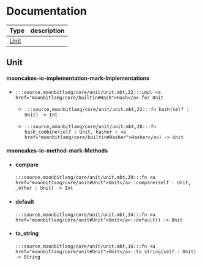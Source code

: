 # Documentation
|Type|description|
|---|---|
|[Unit](#Unit)||

## Unit


#### mooncakes-io-implementation-mark-Implementations
- ```moonbit
  :::source,moonbitlang/core/unit/unit.mbt,22:::impl <a href="moonbitlang/core/builtin#Hash">Hash</a> for Unit
  ```
  > 
  * ```moonbit
    :::source,moonbitlang/core/unit/unit.mbt,22:::fn hash(self : Unit) -> Int
    ```
    > 
  * ```moonbit
    :::source,moonbitlang/core/unit/unit.mbt,28:::fn hash_combine(self : Unit, hasher : <a href="moonbitlang/core/builtin#Hasher">Hasher</a>) -> Unit
    ```
    > 

#### mooncakes-io-method-mark-Methods
- #### compare
  ```moonbit
  :::source,moonbitlang/core/unit/unit.mbt,39:::fn <a href="moonbitlang/core/unit#Unit">Unit</a>::compare(self : Unit, _other : Unit) -> Int
  ```
  > 
- #### default
  ```moonbit
  :::source,moonbitlang/core/unit/unit.mbt,34:::fn <a href="moonbitlang/core/unit#Unit">Unit</a>::default() -> Unit
  ```
  > 
- #### to\_string
  ```moonbit
  :::source,moonbitlang/core/unit/unit.mbt,16:::fn <a href="moonbitlang/core/unit#Unit">Unit</a>::to_string(self : Unit) -> String
  ```
  > 
